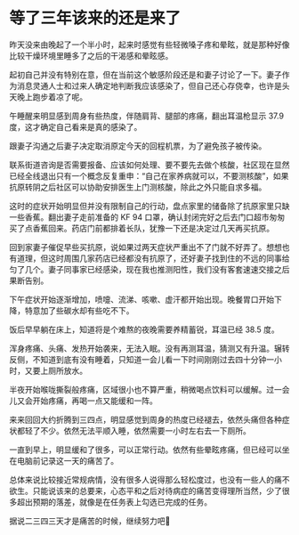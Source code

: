 # 等了三年该来的还是来了


昨天没来由晚起了一个半小时，起来时感觉有些轻微嗓子疼和晕眩，就是那种好像比较干燥环境里睡多了之后的干渴感和晕眩感。

起初自己并没有特别在意，但在当前这个敏感阶段还是和妻子讨论了一下。妻子作为消息灵通人士和过来人确定地判断我应该感染了，但自己还心存侥幸，也许是头天晚上跑步着凉了呢。

午睡醒来明显感到周身有些热度，伴随肩背、腿部的疼痛，翻出耳温枪显示 37.9 度，这才确定自己看来是真的感染了。

跟妻子沟通之后妻子决定取消原定今天的回程机票，为了避免孩子被传染。

联系街道咨询是否需要报备、应该如何处理、要不要先去做个核酸，社区现在显然已经全线退出只有一个概念反复重申：“自己在家养病就可以，不要测核酸”，如果抗原转阴之后社区可以协助安排医生上门测核酸，除此之外只能自求多福。

这时的症状开始明显但并没有限制自己的行动，盘点家里的储备除了抗原家里只缺一些香蕉。翻出妻子走前准备的 KF 94 口罩，确认封闭完好之后去门口超市匆匆买了点香蕉回来。药店门前都排着长队，犹豫一下还是决定过几天再买抗原。

回到家妻子催促早些买抗原，说如果过两天症状严重出不了门就不好弄了。想想也有道理，但这时周围几家药店已经都没有抗原了，还好妻子找到住的不远的同事给匀了几个。妻子同事家已经感染，现在我也推测阳性，我们没有客套速速交接之后果断告别。

下午症状开始逐渐增加，喷嚏、流涕、咳嗽、虚汗都开始出现。晚餐胃口开始下降，特意加了些碳水却有些吃不下。

饭后早早躺在床上，知道将是个难熬的夜晚需要养精蓄锐，耳温已经 38.5 度。

浑身疼痛、头痛、发热开始袭来，无法入眠。没有再测耳温，猜测又有升温。辗转反侧，不知道到底有没有睡着，只知道一会儿看一下时间刚刚过去四十分钟一小时，又要上厕所放水。

半夜开始喉咙撕裂般疼痛，区域很小也不算严重，稍微喝点饮料可以缓解。过一会儿又会开始疼痛，再喝一点又能缓和一阵。

来来回回大约折腾到三四点，明显感觉到周身的热度已经褪去，依然头痛但各种症状都轻了不少。依然无法平顺入睡，依然需要一小时左右去一下厕所。

一直到早上，明显缓和了很多，可以正常行动。依然有些晕眩疼痛，但已经可以坐在电脑前记录这一天的痛苦了。

总体来说比较接近常规病情，没有很多人说得那么轻松度过，也没有一些人的痛不欲生。只能说该来的总要来，心态平和之后对待病症的痛苦变得理所当然，少了很多超出预期的落差，就像是在任务表上勾选已完成的任务。

据说二三四三天才是痛苦的时候，继续努力吧💪
